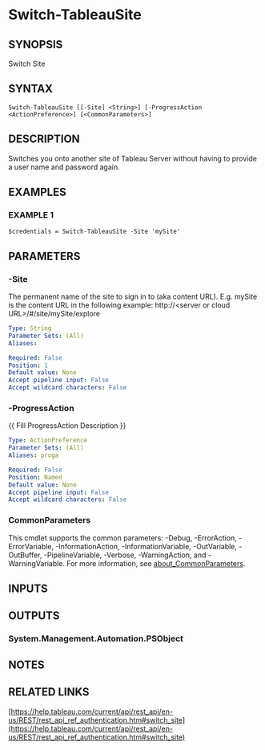 # Switch-TableauSite

## SYNOPSIS
Switch Site

## SYNTAX

```
Switch-TableauSite [[-Site] <String>] [-ProgressAction <ActionPreference>] [<CommonParameters>]
```

## DESCRIPTION
Switches you onto another site of Tableau Server without having to provide a user name and password again.

## EXAMPLES

### EXAMPLE 1
```
$credentials = Switch-TableauSite -Site 'mySite'
```

## PARAMETERS

### -Site
The permanent name of the site to sign in to (aka content URL).
E.g.
mySite is the content URL in the following example:
http://\<server or cloud URL\>/#/site/mySite/explore

```yaml
Type: String
Parameter Sets: (All)
Aliases:

Required: False
Position: 1
Default value: None
Accept pipeline input: False
Accept wildcard characters: False
```

### -ProgressAction
{{ Fill ProgressAction Description }}

```yaml
Type: ActionPreference
Parameter Sets: (All)
Aliases: proga

Required: False
Position: Named
Default value: None
Accept pipeline input: False
Accept wildcard characters: False
```

### CommonParameters
This cmdlet supports the common parameters: -Debug, -ErrorAction, -ErrorVariable, -InformationAction, -InformationVariable, -OutVariable, -OutBuffer, -PipelineVariable, -Verbose, -WarningAction, and -WarningVariable. For more information, see [about_CommonParameters](http://go.microsoft.com/fwlink/?LinkID=113216).

## INPUTS

## OUTPUTS

### System.Management.Automation.PSObject
## NOTES

## RELATED LINKS

[https://help.tableau.com/current/api/rest_api/en-us/REST/rest_api_ref_authentication.htm#switch_site](https://help.tableau.com/current/api/rest_api/en-us/REST/rest_api_ref_authentication.htm#switch_site)

